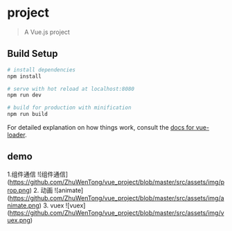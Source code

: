 # project

> A Vue.js project

## Build Setup

``` bash
# install dependencies
npm install

# serve with hot reload at localhost:8080
npm run dev

# build for production with minification
npm run build
```

For detailed explanation on how things work, consult the [docs for vue-loader](http://vuejs.github.io/vue-loader).

## demo
1.组件通信
![组件通信] (https://github.com/ZhuWenTong/vue_project/blob/master/src/assets/img/prop.png)
2. 动画
![animate] (https://github.com/ZhuWenTong/vue_project/blob/master/src/assets/img/animate.png)
3. vuex
![vuex] (https://github.com/ZhuWenTong/vue_project/blob/master/src/assets/img/vuex.png)
